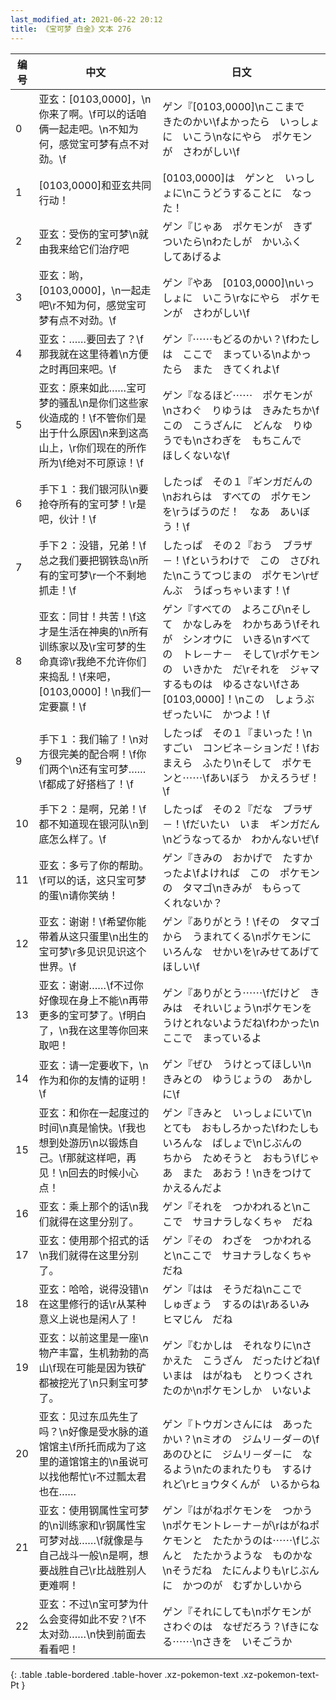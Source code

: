 ```yaml
---
last_modified_at: 2021-06-22 20:12
title: 《宝可梦 白金》文本 276
---
```

| 编号 | 中文 | 日文 |
| ---- | ---- | ---- |
| 0 | 亚玄：[0103,0000]，\n你来了啊。\f可以的话咱俩一起走吧。\n不知为何，感觉宝可梦有点不对劲。\f | ゲン『[0103,0000]\nここまで　きたのかい\fよかったら　いっしょに　いこう\nなにやら　ポケモンが　さわがしい\f |
| 1 | [0103,0000]和亚玄共同行动！ | [0103,0000]は　ゲンと　いっしょに\nこうどうすることに　なった！ |
| 2 | 亚玄：受伤的宝可梦\n就由我来给它们治疗吧 | ゲン『じゃあ　ポケモンが　きずついたら\nわたしが　かいふく　してあげるよ |
| 3 | 亚玄：哟，[0103,0000]，\n一起走吧\r不知为何，感觉宝可梦有点不对劲。\f | ゲン『やあ　[0103,0000]\nいっしょに　いこう\rなにやら　ポケモンが　さわがしい\f |
| 4 | 亚玄：……要回去了？\f那我就在这里待着\n方便之时再回来吧。\f | ゲン『⋯⋯もどるのかい？\fわたしは　ここで　まっている\nよかったら　また　きてくれよ\f |
| 5 | 亚玄：原来如此……宝可梦的骚乱\n是你们这些家伙造成的！\f不管你们是出于什么原因\n来到这高山上，\r你们现在的所作所为\f绝对不可原谅！\f | ゲン『なるほど⋯⋯　ポケモンが\nさわぐ　りゆうは　きみたちか\fこの　こうざんに　どんな　りゆうでも\nさわぎを　もちこんで　ほしくないな\f |
| 6 | 手下１：我们银河队\n要抢夺所有的宝可梦！\r是吧，伙计！\f | したっぱ　その１『ギンガだんの\nおれらは　すべての　ポケモンを\rうばうのだ！　なあ　あいぼう！\f |
| 7 | 手下２：没错，兄弟！\f总之我们要把钢铁岛\n所有的宝可梦\r一个不剩地抓走！\f | したっぱ　その２『おう　ブラザ－！\fというわけで　この　さびれた\nこうてつじまの　ポケモン\rぜんぶ　うばっちゃいます！\f |
| 8 | 亚玄：同甘！共苦！\f这才是生活在神奥的\n所有训练家以及\r宝可梦的生命真谛\r我绝不允许你们来捣乱！\f来吧，[0103,0000]！\n我们一定要赢！\f | ゲン『すべての　よろこび\nそして　かなしみを　わかちあう\fそれが　シンオウに　いきる\nすべての　トレ－ナ－　そして\rポケモンの　いきかた　だ\rそれを　ジャマするものは　ゆるさない\fさあ　[0103,0000]！\nこの　しょうぶ　ぜったいに　かつよ！\f |
| 9 | 手下１：我们输了！\n对方很完美的配合啊！\f你们两个\n还有宝可梦……\f都成了好搭档了！\f | したっぱ　その１『まいった！\nすごい　コンビネ－ションだ！\fおまえら　ふたり\nそして　ポケモンと⋯⋯\fあいぼう　かえろうぜ！\f |
| 10 | 手下２：是啊，兄弟！\f都不知道现在银河队\n到底怎么样了。\f | したっぱ　その２『だな　ブラザ－！\fだいたい　いま　ギンガだん\nどうなってるか　わかんないぜ\f |
| 11 | 亚玄：多亏了你的帮助。\f可以的话，这只宝可梦的蛋\n请你笑纳！ | ゲン『きみの　おかげで　たすかったよ\fよければ　この　ポケモンの　タマゴ\nきみが　もらって　くれないか？ |
| 12 | 亚玄：谢谢！\f希望你能带着从这只蛋里\n出生的宝可梦\r多见识见识这个世界。\f | ゲン『ありがとう！\fその　タマゴから　うまれてくる\nポケモンに　いろんな　せかいを\rみせてあげて　ほしい\f |
| 13 | 亚玄：谢谢……\f不过你好像现在身上不能\n再带更多的宝可梦了。\f明白了，\n我在这里等你回来取吧！ | ゲン『ありがとう⋯⋯\fだけど　きみは　それいじょう\nポケモンを　うけとれないようだね\fわかった\nここで　まっているよ |
| 14 | 亚玄：请一定要收下，\n作为和你的友情的证明！\f | ゲン『ぜひ　うけとってほしい\nきみとの　ゆうじょうの　あかしに\f |
| 15 | 亚玄：和你在一起度过的时间\n真是愉快。\f我也想到处游历\n以锻炼自己。\f那就这样吧，再见！\n回去的时候小心点！ | ゲン『きみと　いっしょにいて\nとても　おもしろかった\fわたしも　いろんな　ばしょで\nじぶんの　ちから　ためそうと　おもう\fじゃあ　また　あおう！\nきをつけて　かえるんだよ |
| 16 | 亚玄：乘上那个的话\n我们就得在这里分别了。 | ゲン『それを　つかわれると\nここで　サヨナラしなくちゃ　だね |
| 17 | 亚玄：使用那个招式的话\n我们就得在这里分别了。 | ゲン『その　わざを　つかわれると\nここで　サヨナラしなくちゃ　だね |
| 18 | 亚玄：哈哈，说得没错\n在这里修行的话\r从某种意义上说也是闲人了！ | ゲン『はは　そうだね\nここで　しゅぎょう　するのは\rあるいみ　ヒマじん　だね |
| 19 | 亚玄：以前这里是一座\n物产丰富，生机勃勃的高山\f现在可能是因为铁矿都被挖光了\n只剩宝可梦了。 | ゲン『むかしは　それなりに\nさかえた　こうざん　だったけどね\fいまは　はがねも　とりつくされたのか\nポケモンしか　いないよ |
| 20 | 亚玄：见过东瓜先生了吗？\n好像是受水脉的道馆馆主\f所托而成为了这里的道馆馆主的\n虽说可以找他帮忙\r不过瓢太君也在…… | ゲン『トウガンさんには　あったかい？\nミオの　ジムリ－ダ－の\fあのひとに　ジムリ－ダ－に　なるよう\nたのまれたりも　するけれど\rヒョウタくんが　いるからね |
| 21 | 亚玄：使用钢属性宝可梦的\n训练家和\r钢属性宝可梦对战……\f就像是与自己战斗一般\n是啊，想要战胜自己\r比战胜别人更难啊！ | ゲン『はがねポケモンを　つかう\nポケモントレ－ナ－が\rはがねポケモンと　たたかうのは⋯⋯\fじぶんと　たたかうような　ものかな\nそうだね　たにんよりも\rじぶんに　かつのが　むずかしいから |
| 22 | 亚玄：不过\n宝可梦为什么会变得如此不安？\f不太对劲……\n快到前面去看看吧！ | ゲン『それにしても\nポケモンが　さわぐのは　なぜだろう？\fきになる⋯⋯\nさきを　いそごうか |
{: .table .table-bordered .table-hover .xz-pokemon-text .xz-pokemon-text-Pt }